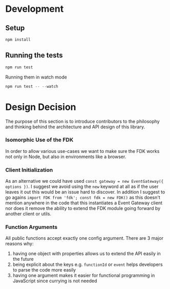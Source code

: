 # Development

## Setup

```
npm install
```

## Running the tests

```js
npm run test
```

Running them in watch mode

```js
npm run test -- --watch
```

# Design Decision

The purpose of this section is to introduce contributors to the philosophy and thinking behind the architecture and API design of this library.

### Isomorphic Use of the FDK

In order to allow various use-cases we want to make sure the FDK works not only in Node, but also in environments like a browser.

### Client Initialization

As an alternative we could have used `const gateway = new EventGateway({ options })`. I suggest we avoid using the `new` keyword at all as if the user leaves it out this would be an issue hard to discover. In addition I suggest to go agains `import FDK from 'fdk'; const fdk = new FDK()` as this doesn't mention anywhere in the code that this instantiates a Event Gateway client nor does it remove the ability to extend the FDK module going forward by another client or utils.

### Function Arguments

All public functions accept exactly one config argument. There are 3 major reasons why:
1. having one object with properties allows us to extend the API easily in the future
2. being explicit about the keys e.g. `functionId` or `event` helps developers to parse the code more easily
3. having one argument makes it easier for functional programming in JavaScript since currying is not needed
